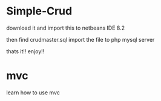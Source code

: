 # Simple-Crud

download it and import this to netbeans IDE 8.2

then find crudmaster.sql 
import the file to php mysql server

thats it!! enjoy!!
# mvc 

learn how to use mvc


